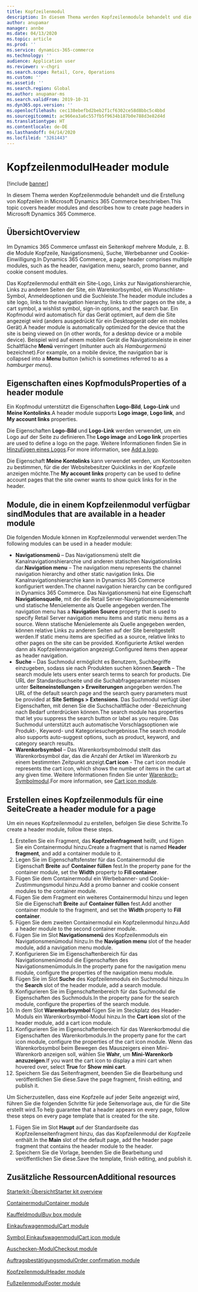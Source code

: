 ```yaml
---
title: Kopfzeilenmodul
description: In diesem Thema werden Kopfzeilenmodule behandelt und die Erstellung von Kopfzeilen in Microsoft Dynamics 365 Commerce beschrieben.
author: anupamar
manager: annbe
ms.date: 04/13/2020
ms.topic: article
ms.prod: ''
ms.service: dynamics-365-commerce
ms.technology: ''
audience: Application user
ms.reviewer: v-chgri
ms.search.scope: Retail, Core, Operations
ms.custom: ''
ms.assetid: ''
ms.search.region: Global
ms.author: anupamar-ms
ms.search.validFrom: 2019-10-31
ms.dyn365.ops.version: ''
ms.openlocfilehash: cec138ebefbd2beb2f1cf6302ce58d8bbc5c4bbd
ms.sourcegitcommit: ac966ea3a6c557fb5f9634b187b0e788d3e82d4d
ms.translationtype: HT
ms.contentlocale: de-DE
ms.lasthandoff: 04/14/2020
ms.locfileid: "3261443"
---
```

# <a name="header-module"></a><span data-ttu-id="4f9fb-103">Kopfzeilenmodul</span><span class="sxs-lookup"><span data-stu-id="4f9fb-103">Header module</span></span>


[!include [banner](includes/banner.md)]

<span data-ttu-id="4f9fb-104">In diesem Thema werden Kopfzeilenmodule behandelt und die Erstellung von Kopfzeilen in Microsoft Dynamics 365 Commerce beschrieben.</span><span class="sxs-lookup"><span data-stu-id="4f9fb-104">This topic covers header modules and describes how to create page headers in Microsoft Dynamics 365 Commerce.</span></span>

## <a name="overview"></a><span data-ttu-id="4f9fb-105">Übersicht</span><span class="sxs-lookup"><span data-stu-id="4f9fb-105">Overview</span></span>

<span data-ttu-id="4f9fb-106">Im Dynamics 365 Commerce umfasst ein Seitenkopf mehrere Module, z. B. die Module Kopfzeile, Navigationsmenü, Suche, Werbebanner und Cookie-Einwilligung.</span><span class="sxs-lookup"><span data-stu-id="4f9fb-106">In Dynamics 365 Commerce, a page header comprises multiple modules, such as the header, navigation menu, search, promo banner, and cookie consent modules.</span></span> 

<span data-ttu-id="4f9fb-107">Das Kopfzeilenmodul enthält ein Site-Logo, Links zur Navigationshierarchie, Links zu anderen Seiten der Site, ein Warenkorbsymbol, ein Wunschliste-Symbol, Anmeldeoptionen und die Suchleiste.</span><span class="sxs-lookup"><span data-stu-id="4f9fb-107">The header module includes a site logo, links to the navigation hierarchy, links to other pages on the site, a cart symbol, a wishlist symbol, sign-in options, and the search bar.</span></span> <span data-ttu-id="4f9fb-108">Ein Kopfmodul wird automatisch für das Gerät optimiert, auf dem die Site angezeigt wird (anders ausgedrückt für ein Desktopgerät oder ein mobiles Gerät).</span><span class="sxs-lookup"><span data-stu-id="4f9fb-108">A header module is automatically optimized for the device that the site is being viewed on (in other words, for a desktop device or a mobile device).</span></span> <span data-ttu-id="4f9fb-109">Beispiel wird auf einem mobilen Gerät die Navigationsleiste in einer Schaltfläche **Menü** verringert (mitunter auch als *Hamburgermenü* bezeichnet).</span><span class="sxs-lookup"><span data-stu-id="4f9fb-109">For example, on a mobile device, the navigation bar is collapsed into a **Menu** button (which is sometimes referred to as a *hamburger menu*).</span></span>

## <a name="properties-of-a-header-module"></a><span data-ttu-id="4f9fb-110">Eigenschaften eines Kopfmoduls</span><span class="sxs-lookup"><span data-stu-id="4f9fb-110">Properties of a header module</span></span>

<span data-ttu-id="4f9fb-111">Ein Kopfmodul unterstützt die Eigenschaften **Logo-Bild**, **Logo-Link** und **Meine Kontolinks**.</span><span class="sxs-lookup"><span data-stu-id="4f9fb-111">A header module supports **Logo image**, **Logo link**, and **My account links** properties.</span></span> 

<span data-ttu-id="4f9fb-112">Die Eigenschaften **Logo-Bild** und **Logo-Link** werden verwendet, um ein Logo auf der Seite zu definieren.</span><span class="sxs-lookup"><span data-stu-id="4f9fb-112">The **Logo image** and **Logo link** properties are used to define a logo on the page.</span></span> <span data-ttu-id="4f9fb-113">Weitere Informationen finden Sie in [Hinzufügen eines Logos](add-logo.md).</span><span class="sxs-lookup"><span data-stu-id="4f9fb-113">For more information, see [Add a logo](add-logo.md).</span></span> 

<span data-ttu-id="4f9fb-114">Die Eigenschaft **Meine Kontolinks** kann verwendet werden, um Kontoseiten zu bestimmen, für die der Websitebesitzer Quicklinks in der Kopfzeile anzeigen möchte.</span><span class="sxs-lookup"><span data-stu-id="4f9fb-114">The **My account links** property can be used to define account pages that the site owner wants to show quick links for in the header.</span></span>

## <a name="modules-that-are-available-in-a-header-module"></a><span data-ttu-id="4f9fb-115">Module, die in einem Kopfzeilenmodul verfügbar sind</span><span class="sxs-lookup"><span data-stu-id="4f9fb-115">Modules that are available in a header module</span></span>

<span data-ttu-id="4f9fb-116">Die folgenden Module können im Kopfzeilenmodul verwendet werden:</span><span class="sxs-lookup"><span data-stu-id="4f9fb-116">The following modules can be used in a header module:</span></span>

- <span data-ttu-id="4f9fb-117">**Navigationsmenü** – Das Navigationsmenü stellt die Kanalnavigationshierarchie und anderen statischen Navigationslinks dar.</span><span class="sxs-lookup"><span data-stu-id="4f9fb-117">**Navigation menu** – The navigation menu represents the channel navigation hierarchy and other static navigation links.</span></span> <span data-ttu-id="4f9fb-118">Die Kanalnavigationshierarchie kann in Dynamics 365 Commerce konfiguriert werden.</span><span class="sxs-lookup"><span data-stu-id="4f9fb-118">The channel navigation hierarchy can be configured in Dynamics 365 Commerce.</span></span> <span data-ttu-id="4f9fb-119">Das Navigationsmenü hat eine Eigenschaft **Navigationsquelle**, mit der die Retail Server-Navigationsmenüelemente und statische Menüelemente als Quelle angegeben werden.</span><span class="sxs-lookup"><span data-stu-id="4f9fb-119">The navigation menu has a **Navigation Source** property that is used to specify Retail Server navigation menu items and static menu items as a source.</span></span> <span data-ttu-id="4f9fb-120">Wenn statische Menüelemente als Quelle angegeben werden, können relative Links zu anderen Seiten auf der Site bereitgestellt werden.</span><span class="sxs-lookup"><span data-stu-id="4f9fb-120">If static menu items are specified as a source, relative links to other pages on the site can be provided.</span></span> <span data-ttu-id="4f9fb-121">Konfigurierte Artikel werden dann als Kopfzeilennavigation angezeigt.</span><span class="sxs-lookup"><span data-stu-id="4f9fb-121">Configured items then appear as header navigation.</span></span> 
- <span data-ttu-id="4f9fb-122">**Suche** – Das Suchmodul ermöglicht es Benutzern, Suchbegriffe einzugeben, sodass sie nach Produkten suchen können.</span><span class="sxs-lookup"><span data-stu-id="4f9fb-122">**Search** – The search module lets users enter search terms to search for products.</span></span> <span data-ttu-id="4f9fb-123">Die URL der Standardsuchseite und die Suchabfrageparameter müssen unter **Seiteneinstellungen \> Erweiterungen** angegeben werden.</span><span class="sxs-lookup"><span data-stu-id="4f9fb-123">The URL of the default search page and the search query parameters must be provided at **Site Settings \> Extensions**.</span></span> <span data-ttu-id="4f9fb-124">Das Suchmodul verfügt über Eigenschaften, mit denen Sie die Suchschaltfläche oder -Bezeichnung nach Bedarf unterdrücken können.</span><span class="sxs-lookup"><span data-stu-id="4f9fb-124">The search module has properties that let you suppress the search button or label as you require.</span></span> <span data-ttu-id="4f9fb-125">Das Suchmodul unterstützt auch automatische Vorschlagsoptionen wie Produkt-, Keyword- und Kategoriesuchergebnisse.</span><span class="sxs-lookup"><span data-stu-id="4f9fb-125">The search module also supports auto-suggest options, such as product, keyword, and category search results.</span></span>
- <span data-ttu-id="4f9fb-126">**Warenkorbsymbol** – Das Warenkorbsymbolmodul stellt das Warenkorbsymbol dar, das die Anzahl der Artikel im Warenkorb zu einem bestimmten Zeitpunkt anzeigt.</span><span class="sxs-lookup"><span data-stu-id="4f9fb-126">**Cart icon** - The cart icon module represents the cart icon, which shows the number of items in the cart at any given time.</span></span> <span data-ttu-id="4f9fb-127">Weitere Informationen finden Sie unter [Warenkorb-Symbolmodul](cart-icon-module.md).</span><span class="sxs-lookup"><span data-stu-id="4f9fb-127">For more information, see [Cart icon module](cart-icon-module.md).</span></span>

## <a name="create-a-header-module-for-a-page"></a><span data-ttu-id="4f9fb-128">Erstellen eines Kopfzeilenmoduls für eine Seite</span><span class="sxs-lookup"><span data-stu-id="4f9fb-128">Create a header module for a page</span></span>

<span data-ttu-id="4f9fb-129">Um ein neues Kopfzeilenmodul zu erstellen, befolgen Sie diese Schritte.</span><span class="sxs-lookup"><span data-stu-id="4f9fb-129">To create a header module, follow these steps.</span></span>

1. <span data-ttu-id="4f9fb-130">Erstellen Sie ein Fragment, das **Kopfzeilenfragment** heißt, und fügen Sie ein Containermodul hinzu.</span><span class="sxs-lookup"><span data-stu-id="4f9fb-130">Create a fragment that is named **Header fragment**, and add a container module to it.</span></span>
1. <span data-ttu-id="4f9fb-131">Legen Sie im Eigenschaftsfenster für das Containermodul die Eigenschaft **Breite** auf **Container füllen** fest.</span><span class="sxs-lookup"><span data-stu-id="4f9fb-131">In the property pane for the container module, set the **Width** property to **Fill container**.</span></span>
1. <span data-ttu-id="4f9fb-132">Fügen Sie dem Containermodul ein Werbebanner- und Cookie-Zustimmungsmodul hinzu.</span><span class="sxs-lookup"><span data-stu-id="4f9fb-132">Add a promo banner and cookie consent modules to the container module.</span></span>
1. <span data-ttu-id="4f9fb-133">Fügen Sie dem Fragment ein weiteres Containermodul hinzu und legen Sie die Eigenschaft **Breite** auf **Container füllen** fest.</span><span class="sxs-lookup"><span data-stu-id="4f9fb-133">Add another container module to the fragment, and set the **Width** property to **Fill container**.</span></span>
1. <span data-ttu-id="4f9fb-134">Fügen Sie dem zweiten Containermodul ein Kopfzeilenmodul hinzu.</span><span class="sxs-lookup"><span data-stu-id="4f9fb-134">Add a header module to the second container module.</span></span>
1. <span data-ttu-id="4f9fb-135">Fügen Sie im Slot **Navigationsmenü** des Kopfzeilenmoduls ein Navigationsmenümodul hinzu.</span><span class="sxs-lookup"><span data-stu-id="4f9fb-135">In the **Navigation menu** slot of the header module, add a navigation menu module.</span></span> 
1. <span data-ttu-id="4f9fb-136">Konfigurieren Sie im Eigenschaftenbereich für das Navigationsmenümodul die Eigenschaften des Navigationsmenümoduls.</span><span class="sxs-lookup"><span data-stu-id="4f9fb-136">In the property pane for the navigation menu module, configure the properties of the navigation menu module.</span></span>
1. <span data-ttu-id="4f9fb-137">Fügen Sie im Slot **Suche** des Kopfzeilenmoduls ein Suchmodul hinzu.</span><span class="sxs-lookup"><span data-stu-id="4f9fb-137">In the **Search** slot of the header module, add a search module.</span></span> 
1. <span data-ttu-id="4f9fb-138">Konfigurieren Sie im Eigenschaftenbereich für das Suchmodul die Eigenschaften des Suchmoduls.</span><span class="sxs-lookup"><span data-stu-id="4f9fb-138">In the property pane for the search module, configure the properties of the search module.</span></span> 
1. <span data-ttu-id="4f9fb-139">In dem Slot **Warenkorbsymbol** fügen Sie im Steckplatz des Header-Moduls ein Warenkorbsymbol-Modul hinzu.</span><span class="sxs-lookup"><span data-stu-id="4f9fb-139">In the **Cart icon** slot of the header module, add a cart icon module.</span></span> 
1. <span data-ttu-id="4f9fb-140">Konfigurieren Sie im Eigenschaftenbereich für das Warenkorbmodul die Eigenschaften des Warenkorbmoduls.</span><span class="sxs-lookup"><span data-stu-id="4f9fb-140">In the property pane for the cart icon module, configure the properties of the cart icon module.</span></span> <span data-ttu-id="4f9fb-141">Wenn das Warenkorbsymbol beim Bewegen des Mauszeigers einen Mini-Warenkorb anzeigen soll, wählen Sie **Wahr**, um **Mini-Warenkorb anzuzeigen**.</span><span class="sxs-lookup"><span data-stu-id="4f9fb-141">If you want the cart icon to display a mini cart when hovered over, select **True** for **Show mini cart**.</span></span>
1. <span data-ttu-id="4f9fb-142">Speichern Sie das Seitenfragment, beenden Sie die Bearbeitung und veröffentlichen Sie diese.</span><span class="sxs-lookup"><span data-stu-id="4f9fb-142">Save the page fragment, finish editing, and publish it.</span></span> 


<span data-ttu-id="4f9fb-143">Um Sicherzustellen, dass eine Kopfzeile auf jeder Seite angezeigt wird, führen Sie die folgenden Schritte für jede Seitenvorlage aus, die für die Site erstellt wird.</span><span class="sxs-lookup"><span data-stu-id="4f9fb-143">To help guarantee that a header appears on every page, follow these steps on every page template that is created for the site.</span></span>

1. <span data-ttu-id="4f9fb-144">Fügen Sie im Slot **Haupt** auf der Standardseite das Kopfzeilenseitenfragment hinzu, das das Kopfzeilenmodul der Kopfzeile enthält.</span><span class="sxs-lookup"><span data-stu-id="4f9fb-144">In the **Main** slot of the default page, add the header page fragment that contains the header module to the header.</span></span>
1. <span data-ttu-id="4f9fb-145">Speichern Sie die Vorlage, beenden Sie die Bearbeitung und veröffentlichen Sie diese.</span><span class="sxs-lookup"><span data-stu-id="4f9fb-145">Save the template, finish editing, and publish it.</span></span>

## <a name="additional-resources"></a><span data-ttu-id="4f9fb-146">Zusätzliche Ressourcen</span><span class="sxs-lookup"><span data-stu-id="4f9fb-146">Additional resources</span></span>

[<span data-ttu-id="4f9fb-147">Starterkit-Übersicht</span><span class="sxs-lookup"><span data-stu-id="4f9fb-147">Starter kit overview</span></span>](starter-kit-overview.md)

[<span data-ttu-id="4f9fb-148">Containermodul</span><span class="sxs-lookup"><span data-stu-id="4f9fb-148">Container module</span></span>](add-container-module.md)

[<span data-ttu-id="4f9fb-149">Kauffeldmodul</span><span class="sxs-lookup"><span data-stu-id="4f9fb-149">Buy box module</span></span>](add-buy-box.md)

[<span data-ttu-id="4f9fb-150">Einkaufswagenmodul</span><span class="sxs-lookup"><span data-stu-id="4f9fb-150">Cart module</span></span>](add-cart-module.md)

[<span data-ttu-id="4f9fb-151">Symbol Einkaufswagenmodul</span><span class="sxs-lookup"><span data-stu-id="4f9fb-151">Cart icon module</span></span>](cart-icon-module.md)

[<span data-ttu-id="4f9fb-152">Auschecken-Modul</span><span class="sxs-lookup"><span data-stu-id="4f9fb-152">Checkout module</span></span>](add-checkout-module.md)

[<span data-ttu-id="4f9fb-153">Auftragsbestätigungsmodul</span><span class="sxs-lookup"><span data-stu-id="4f9fb-153">Order confirmation module</span></span>](order-confirmation-module.md)

[<span data-ttu-id="4f9fb-154">Kopfzeilenmodul</span><span class="sxs-lookup"><span data-stu-id="4f9fb-154">Header module</span></span>](author-header-module.md)

[<span data-ttu-id="4f9fb-155">Fußzeilenmodul</span><span class="sxs-lookup"><span data-stu-id="4f9fb-155">Footer module</span></span>](author-footer-module.md)

